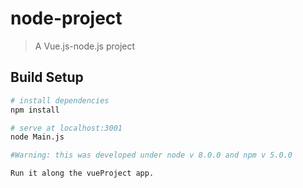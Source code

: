 # node-project

> A Vue.js-node.js project

## Build Setup

``` bash
# install dependencies
npm install

# serve at localhost:3001
node Main.js

#Warning: this was developed under node v 8.0.0 and npm v 5.0.0

Run it along the vueProject app.
